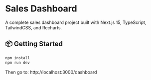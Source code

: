# Sales Dashboard

A complete sales dashboard project built with Next.js 15, TypeScript, TailwindCSS, and Recharts.

## 📦 Getting Started

```bash
npm install
npm run dev
```

Then go to: http://localhost:3000/dashboard
